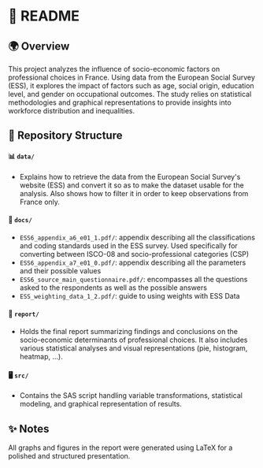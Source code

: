 # 📘 README

<h2>🌍 Overview</h2>
<p>This project analyzes the influence of socio-economic factors on professional choices in France. Using data from the European Social Survey (ESS), it explores the impact of factors such as age, social origin, education level, and gender on occupational outcomes. The study relies on statistical methodologies and graphical representations to provide insights into workforce distribution and inequalities.</p>

<h2>📂 Repository Structure</h2>

<h4>📊 <code>data/</code></h4>
<ul>
  <li> Explains how to retrieve the data from the European Social Survey's website (ESS) and convert it so as to make the dataset usable for the analysis. Also shows how to filter it in order to keep observations from France only.</li>
</ul>

<h4>📜 <code>docs/</code></h4>
<ul>
  <li> <code>ESS6_appendix_a6_e01_1.pdf/</code>: appendix describing all the classifications and coding standards used in the ESS survey. Used specifically for converting between ISCO-08 and socio-professional categories (CSP) </li>
  <li> <code>ESS6_appendix_a7_e01_0.pdf/</code>: appendix describing all the parameters and their possible values</li>
  <li> <code>ESS6_source_main_questionnaire.pdf/</code>: encompasses all the questions asked to the respondents as well as the possible answers</li>
  <li> <code>ESS_weighting_data_1_2.pdf/</code>: guide to using weights with ESS Data </li>
</ul>

<h4>📑 <code>report/</code></h4>
<ul>
  <li> Holds the final report summarizing findings and conclusions on the socio-economic determinants of professional choices. It also includes various statistical analyses and visual representations (pie, histogram, heatmap, ...).</li>
</ul>

<h4>🖥️ <code>src/</code></h4>
<ul>
  <li>Contains the SAS script handling variable transformations, statistical modeling, and graphical representation of results.</li>
</ul>

<h2>✨ Notes</h2>
<p>All graphs and figures in the report were generated using LaTeX for a polished and structured presentation.</p>
